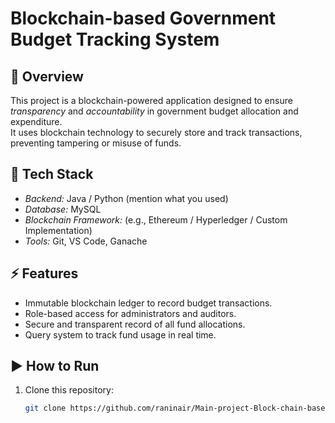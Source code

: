 # Blockchain-based Government Budget Tracking System

## 📌 Overview
This project is a blockchain-powered application designed to ensure *transparency* and *accountability* in government budget allocation and expenditure.  
It uses blockchain technology to securely store and track transactions, preventing tampering or misuse of funds.

## 🚀 Tech Stack
- *Backend:* Java / Python (mention what you used)  
- *Database:* MySQL  
- *Blockchain Framework:* (e.g., Ethereum / Hyperledger / Custom Implementation)  
- *Tools:* Git, VS Code, Ganache

## ⚡ Features
- Immutable blockchain ledger to record budget transactions.  
- Role-based access for administrators and auditors.  
- Secure and transparent record of all fund allocations.  
- Query system to track fund usage in real time.  

## ▶ How to Run
1. Clone this repository:  
   ```bash
   git clone https://github.com/raninair/Main-project-Block-chain-based-government-budget-tracking-system.git
